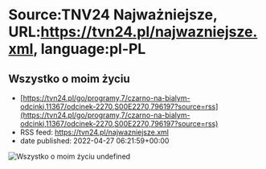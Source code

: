 # Source:TNV24 Najważniejsze, URL:https://tvn24.pl/najwazniejsze.xml, language:pl-PL

## Wszystko o moim życiu
 - [https://tvn24.pl/go/programy,7/czarno-na-bialym-odcinki,11367/odcinek-2270,S00E2270,796197?source=rss](https://tvn24.pl/go/programy,7/czarno-na-bialym-odcinki,11367/odcinek-2270,S00E2270,796197?source=rss)
 - RSS feed: https://tvn24.pl/najwazniejsze.xml
 - date published: 2022-04-27 06:21:59+00:00

<img alt="Wszystko o moim życiu" src="https://tvn24.pl/najnowsze/cdn-zdjecie-dxijbr-wszystko-o-moim-zyciu-5757022/alternates/LANDSCAPE_1280" />
    undefined

